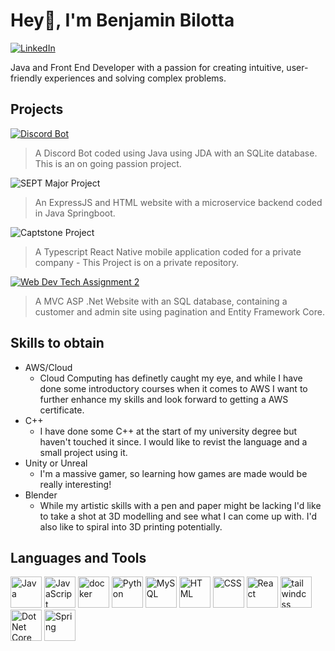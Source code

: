 
# Hey👋, I'm Benjamin Bilotta 
[![LinkedIn](https://img.shields.io/badge/LinkedIn-d9e7ff?style=for-the-badge&logo=linkedin&logoColor=blue)](https://linkedin.com/in/benjamin-bilotta)

Java and Front End Developer with a passion for creating intuitive, user-friendly experiences and solving complex problems.

## Projects
[![Discord Bot](https://img.shields.io/badge/Registration%20Discord%20Bot-Personal-green?logo=discord)](https://github.com/osl-official/osl-registration)
> A Discord Bot coded using Java using JDA with an SQLite database. This is an on going passion project.

![SEPT Major Project](https://img.shields.io/badge/SEPT%20Major%20Project-RMIT-red?logo=spring-boot)
> An ExpressJS and HTML website with a microservice backend coded in Java Springboot.

![Captstone Project](https://img.shields.io/badge/Capstone%20Project-RMIT-red?logo=react)
> A Typescript React Native mobile application coded for a private company - This Project is on a private repository.

[![Web Dev Tech Assignment 2](https://img.shields.io/badge/ASP%20Net%20Web%20Project-RMIT-red?logo=dotnet&logoColor=blue)](https://github.com/rmit-wdt-fs-2023/s3838761-a2)
> A MVC ASP .Net Website with an SQL database, containing a customer and admin site using pagination and Entity Framework Core.

## Skills to obtain
- AWS/Cloud
  - Cloud Computing has definetly caught my eye, and while I have done some introductory courses when it comes to AWS I want to further enhance my skills and look forward to getting a AWS certificate.
- C++
  - I have done some C++ at the start of my university degree but haven't touched it since. I would like to revist the language and a small project using it.
- Unity or Unreal
  - I'm a massive gamer, so learning how games are made would be really interesting!
- Blender
  - While my artistic skills with a pen and paper might be lacking I'd like to take a shot at 3D modelling and see what I can come up with. I'd also like to spiral into 3D printing potentially.

## Languages and Tools
<p float="left">
  <img src="https://cdn.jsdelivr.net/gh/devicons/devicon/icons/java/java-original.svg" alt="Java" width="50">
  <img src="https://cdn.jsdelivr.net/gh/devicons/devicon/icons/javascript/javascript-original.svg" alt="JavaScript" width="50"/>
  <img src="https://cdn.jsdelivr.net/gh/devicons/devicon/icons/docker/docker-plain.svg" alt="docker" width="50" />
  <img src="https://cdn.jsdelivr.net/gh/devicons/devicon/icons/python/python-original.svg" alt="Python" width="50" />
  <img src="https://cdn.jsdelivr.net/gh/devicons/devicon/icons/mysql/mysql-original-wordmark.svg" alt="MySQL" width="50" />
  <img src="https://cdn.jsdelivr.net/gh/devicons/devicon/icons/html5/html5-original.svg" alt="HTML" width="50" />
  <img src="https://cdn.jsdelivr.net/gh/devicons/devicon/icons/css3/css3-original.svg" alt="CSS" width="50" />
  <img src="https://cdn.jsdelivr.net/gh/devicons/devicon/icons/react/react-original.svg" alt="React" width="50" />
  <img src="https://cdn.jsdelivr.net/gh/devicons/devicon/icons/tailwindcss/tailwindcss-plain.svg" alt="tailwindcss" width="50" />
  <img src="https://cdn.jsdelivr.net/gh/devicons/devicon/icons/dotnetcore/dotnetcore-original.svg" alt="Dot Net Core" width="50" />
  <img src="https://cdn.jsdelivr.net/gh/devicons/devicon/icons/spring/spring-original.svg" alt="Spring" width="50" />
</p>
